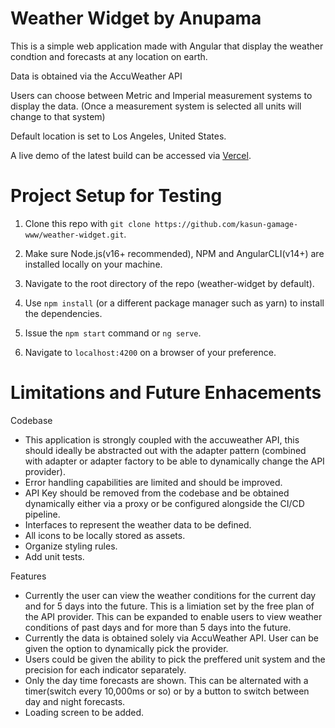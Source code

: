 # Weather Widget by Anupama

This is a simple web application made with Angular that display the weather condtion and forecasts at any location on earth.

Data is obtained via the AccuWeather API

Users can choose between Metric and Imperial measurement systems to display the data. (Once a measurement system is selected all units will change to that system)

Default location is set to Los Angeles, United States.

A live demo of the latest build can be accessed via [Vercel](https://weather-widget-lilac.vercel.app).

# Project Setup for Testing

1. Clone this repo with `git clone https://github.com/kasun-gamage-www/weather-widget.git`.

2. Make sure Node.js(v16+ recommended), NPM and AngularCLI(v14+) are installed locally on your machine.

3. Navigate to the root directory of the repo (weather-widget by default).

4. Use `npm install` (or a different package manager such as yarn) to install the dependencies.

5. Issue the `npm start` command or `ng serve`.

6. Navigate to `localhost:4200` on a browser of your preference.

# Limitations and Future Enhacements

Codebase
* This application is strongly coupled with the accuweather API, this should ideally be abstracted out with the adapter pattern (combined with adapter or adapter factory to be able to dynamically change the API provider).
* Error handling capabilities are limited and should be improved.
* API Key should be removed from the codebase and be obtained dynamically either via a proxy or be configured alongside the CI/CD pipeline.
* Interfaces to represent the weather data to be defined.
* All icons to be locally stored as assets.
* Organize styling rules.
* Add unit tests.

Features
* Currently the user can view the weather conditions for the current day and for 5 days into the future. This is a limiation set by the free plan of the API provider. This can be expanded to enable users to view weather conditions of past days and for more than 5 days into the future.
* Currently the data is obtained solely via AccuWeather API. User can be given the option to dynamically pick the provider.
* Users could be given the ability to pick the preffered unit system and the precision for each indicator separately.
* Only the day time forecasts are shown. This can be alternated with a timer(switch every 10,000ms or so) or by a button to switch between day and night forecasts.
* Loading screen to be added.